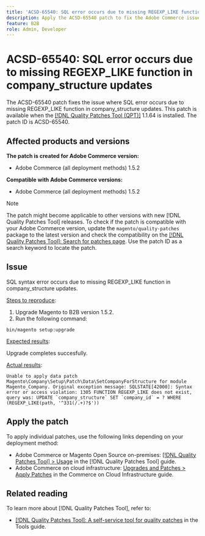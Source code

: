 ```yaml
---
title: 'ACSD-65540: SQL error occurs due to missing REGEXP_LIKE function in company_structure updates'
description: Apply the ACSD-65540 patch to fix the Adobe Commerce issue where SQL error occurs due to missing REGEXP_LIKE function in company_structure updates.
feature: B2B
role: Admin, Developer
---
```


# ACSD-65540: SQL error occurs due to missing REGEXP_LIKE function in company_structure updates

The ACSD-65540 patch fixes the issue where SQL error occurs due to missing REGEXP_LIKE function in company_structure updates. This patch is available when the [[!DNL Quality Patches Tool (QPT)]](/help/tools/quality-patches-tool/quality-patches-tool-to-self-serve-quality-patches.md) 1.1.64 is installed. The patch ID is ACSD-65540.

## Affected products and versions

**The patch is created for Adobe Commerce version:**

* Adobe Commerce (all deployment methods) 1.5.2

**Compatible with Adobe Commerce versions:**

* Adobe Commerce (all deployment methods) 1.5.2

>[!NOTE]
>
>The patch might become applicable to other versions with new [!DNL Quality Patches Tool] releases. To check if the patch is compatible with your Adobe Commerce version, update the `magento/quality-patches` package to the latest version and check the compatibility on the [[!DNL Quality Patches Tool]: Search for patches page](https://experienceleague.adobe.com/tools/commerce-quality-patches/index.html). Use the patch ID as a search keyword to locate the patch.

## Issue

SQL syntax error occurs due to missing REGEXP_LIKE function in company_structure updates.

<u>Steps to reproduce</u>:

1. Upgrade Magento to B2B version 1.5.2.
1. Run the following command:

```
bin/magento setup:upgrade
```

<u>Expected results</u>:

Upgrade completes succesfully.

<u>Actual results</u>:

```
Unable to apply data patch Magento\Company\Setup\Patch\Data\SetCompanyForStructure for module Magento_Company. Original exception message: SQLSTATE[42000]: Syntax error or access violation: 1305 FUNCTION REGEXP_LIKE does not exist, query was: UPDATE `company_structure` SET `company_id` = ? WHERE (REGEXP_LIKE(path, '^331(/.+)?$'))
```

## Apply the patch

To apply individual patches, use the following links depending on your deployment method:

* Adobe Commerce or Magento Open Source on-premises: [[!DNL Quality Patches Tool] > Usage](/help/tools/quality-patches-tool/usage.md) in the [!DNL Quality Patches Tool] guide.
* Adobe Commerce on cloud infrastructure: [Upgrades and Patches > Apply Patches](https://experienceleague.adobe.com/docs/commerce-cloud-service/user-guide/develop/upgrade/apply-patches.html) in the Commerce on Cloud Infrastructure guide.

## Related reading

To learn more about [!DNL Quality Patches Tool], refer to:

* [[!DNL Quality Patches Tool]: A self-service tool for quality patches](/help/tools/quality-patches-tool/quality-patches-tool-to-self-serve-quality-patches.md) in the Tools guide.
